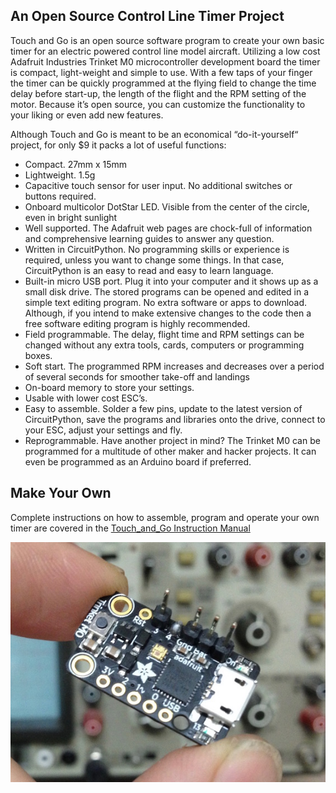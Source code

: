 ## An Open Source Control Line Timer Project

Touch and Go is an open source software program to create your own basic timer for an electric powered control line model aircraft.  Utilizing a low cost Adafruit Industries Trinket M0 microcontroller development board the timer is compact, light-weight and simple to use.   With a few taps of your finger the timer can be quickly programmed at the flying field to change the time delay before start-up, the length of the flight and the RPM setting of the motor.  Because it’s open source, you can customize the functionality to your liking or even add new features.

Although Touch and Go is meant to be an economical “do-it-yourself“ project, for only $9 it packs a lot of useful functions:
- Compact.  27mm x 15mm
-	Lightweight.  1.5g
-	Capacitive touch sensor for user input.  No additional switches or buttons required.
-	Onboard multicolor DotStar LED.  Visible from the center of the circle, even in bright sunlight
-	Well supported.  The Adafruit web pages are chock-full of information and comprehensive learning guides to answer any question.
-	Written in CircuitPython.  No programming skills or experience is required, unless you want to change some things. In that case, CircuitPython is an easy to read and easy to learn language.
-	Built-in micro USB port.  Plug it into your computer and it shows up as a small disk drive.  The stored programs can be opened and edited in a simple text editing program.  No extra software or apps to download.  Although, if you intend to make extensive changes to the code then a free software editing program is highly recommended.
-	Field programmable. The delay, flight time and RPM settings can be changed without any extra tools, cards, computers or programming boxes.
-	Soft start.  The programmed RPM increases and decreases over a period of several seconds for smoother take-off and landings
-	On-board memory to store your settings.
-	Usable with lower cost ESC’s.
-	Easy to assemble.  Solder a few pins, update to the latest version of CircuitPython, save the programs and libraries onto the drive, connect to your ESC, adjust your settings and fly.
-	Reprogrammable.  Have another project in mind?  The Trinket M0 can be programmed for a multitude of other maker and hacker projects.  It can even be programmed as an Arduino board if preferred.

## Make Your Own

Complete instructions on how to assemble, program and operate your own timer are covered in the [Touch_and_Go Instruction Manual](https://drive.google.com/open?id=1ZfWSwmYHQA84BMpqNk2dQViQf4tAropI)

![Photo1](IMG_0784.jpg)

